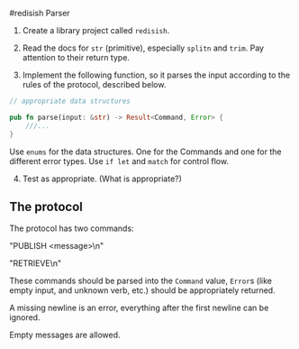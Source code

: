 #redisish Parser

1. Create a library project called `redisish`.
2. Read the docs for `str` (primitive), especially `splitn` and `trim`. Pay attention to their return type.

3. Implement the following function, so it parses the input according to the rules of the protocol, described below.

```rust
// appropriate data structures

pub fn parse(input: &str) -> Result<Command, Error> {
    ///...
}

```
Use `enums` for the data structures. One for the Commands and one for the different error types. Use `if let` and `match` for control flow.

4. Test as appropriate. (What is appropriate?)


## The protocol

The protocol has two commands:

"PUBLISH \<message\>\n"

"RETRIEVE\n"

These commands should be parsed into the `Command` value,
`Error`s (like empty input, and unknown verb, etc.) should be
appropriately returned.

A missing newline is an error, everything after the first newline can be ignored.

Empty messages are allowed.
